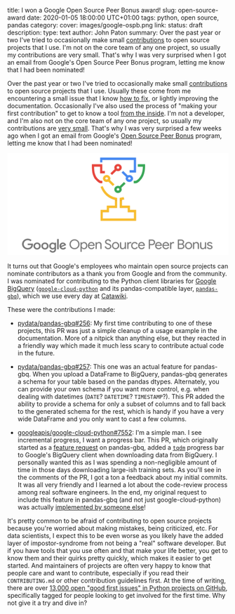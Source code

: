 title: I won a Google Open Source Peer Bonus award!
slug: open-source-award
date: 2020-01-05 18:00:00 UTC+01:00
tags: python, open source, pandas
category: 
cover: images/google-ospb.png
link: 
status: draft
description:
type: text
author: John Paton
summary: Over the past year or two I've tried to occasionally make small [contributions](https://github.com/search?q=author%3AJohnPaton+is%3Apr&type=Issues) to open source projects that I use. I'm not on the core team of any one project, so usually my contributions are very small. That's why I was very surprised when I got an email from Google's Open Source Peer Bonus program, letting me know that I had been nominated!

Over the past year or two I've tried to occasionally make small [contributions](https://github.com/search?q=author%3AJohnPaton+is%3Apr+is%3Amerged) to open source projects that I use. Usually these come from me encountering a small issue that I know [how to fix](https://github.com/kubeflow/kubeflow/pull/3107), or lightly improving the documentation. Occasionally I've also used the process of "making your first contribution" to get to know a tool [from the inside](https://github.com/pypa/pip/pull/7112). I'm not a developer, and I'm also not on the core team of any one project, so usually my contributions are [very small](https://github.com/jupyterhub/zero-to-jupyterhub-k8s/pull/1183). That's why I was very surprised a few weeks ago when I got an email from Google's [Open Source Peer Bonus](https://opensource.google/docs/growing/peer-bonus/) program, letting me know that I had been nominated!

![OSPB logo](/images/google-ospb.png)

It turns out that Google's employees who maintain open source projects can nominate contributors as a thank you from Google and from the community. I was nominated for contributing to the Python client libraries for [Google BigQuery](https://cloud.google.com/bigquery) ([`google-cloud-python`](https://github.com/googleapis/google-cloud-python/tree/master/bigquery) and its pandas-compatible layer, [`pandas-gbq`](https://github.com/pydata/pandas-gbq)), which we use every day at [Catawiki](https://www.catawiki.com/jobs). 

These were the contributions I made:

* [pydata/pandas-gbq#256](https://github.com/pydata/pandas-gbq/pull/256): My first time contributing to one of these projects, this PR was just a simple cleanup of a usage example in the documentation. More of a nitpick than anything else, but they reacted in a friendly way which made it much less scary to contribute actual code in the future.

* [pydata/pandas-gbq#257](https://github.com/pydata/pandas-gbq/pull/257): This one was an actual feature for pandas-gbq. When you upload a DataFrame to BigQuery, pandas-gbq generates a schema for your table based on the pandas dtypes. Alternately, you can provide your own schema if you want more control, e.g. when dealing with datetimes (`DATE`? `DATETIME`? `TIMESTAMP`?). This PR added the ability to provide a schema for only a subset of columns and to fall back to the generated schema for the rest, which is handy if you have a very wide DataFrame and you only want to cast a few columns.

* [googleapis/google-cloud-python#7552](https://github.com/googleapis/google-cloud-python/pull/7552): I'm a simple man. I see incremental progress, I want a progress bar. This PR, which originally started as a [feature request](https://github.com/pydata/pandas-gbq/issues/182) on pandas-gbq, added a [`tqdm`](https://tqdm.github.io/) progress bar to Google's BigQuery client when downloading data from BigQuery. I personally wanted this as I was spending a non-negligible amount of time in those days downloading large-ish training sets. As you'll see in the comments of the PR, I got a ton a feedback about my initial commits. It was all very friendly and I learned a lot about the code-review process among real software engineers. In the end, my original request to include this feature in pandas-gbq (and not just google-cloud-python) was actually [implemented by someone else](https://github.com/pydata/pandas-gbq/pull/292)!

It's pretty common to be afraid of contributing to open source projects because you're worried about making mistakes, being criticized, etc. For data scientists, I expect this to be even worse as you likely have the added layer of impostor-syndrome from not being a "real" software developer. But if you have tools that you use often and that make your life better, you get to know them and their quirks pretty quickly, which makes it easier to get started. And maintainers of projects are often very happy to know that people care and want to contribute, especially if you read their `CONTRIBUTING.md` or other contribution guidelines first. At the time of writing, there are over [13,000 open "good first issues" in Python projects on GitHub](https://github.com/search?l=Python&o=desc&q=is%3Aopen+is%3Aissue+label%3A%22good+first+issue%22&s=&type=Issues), specifically tagged for people looking to get involved for the first time. Why not give it a try and dive in?
